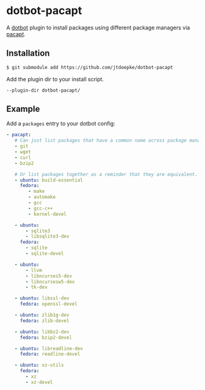 # dotbot-pacapt
A [dotbot](https://github.com/anishathalye/dotbot) plugin to install packages using different package managers via [pacapt](https://github.com/icy/pacapt).

## Installation
```bash
$ git submodule add https://github.com/jtdoepke/dotbot-pacapt
```

Add the plugin dir to your install script.
```
--plugin-dir dotbot-pacapt/
```

## Example
Add a `packages` entry to your dotbot config:

```yaml
- pacapt:
   # Can just list packages that have a common name across package managers.
   - git
   - wget
   - curl
   - bzip2

   # Or list packages together as a reminder that they are equivalent.
   - ubuntu: build-essential
     fedora:
        - make
        - automake
        - gcc
        - gcc-c++
        - kernel-devel

   - ubuntu:
       - sqlite3
       - libsqlite3-dev
     fedora:
       - sqlite
       - sqlite-devel

   - ubuntu:
       - llvm
       - libncurses5-dev
       - libncursesw5-dev
       - tk-dev

   - ubuntu: libssl-dev
     fedora: openssl-devel

   - ubuntu: zlib1g-dev
     fedora: zlib-devel

   - ubuntu: libbz2-dev
     fedora: bzip2-devel

   - ubuntu: libreadline-dev
     fedora: readline-devel

   - ubuntu: xz-utils
     fedora:
       - xz
       - xz-devel
```
